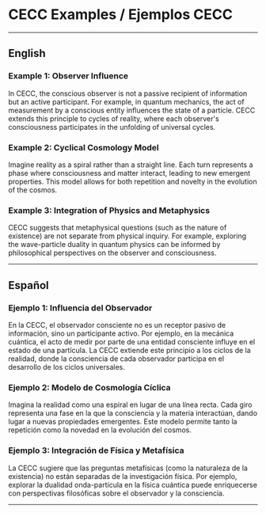 # CECC Examples / Ejemplos CECC

---

## English

### Example 1: Observer Influence
In CECC, the conscious observer is not a passive recipient of information but an active participant. For example, in quantum mechanics, the act of measurement by a conscious entity influences the state of a particle. CECC extends this principle to cycles of reality, where each observer's consciousness participates in the unfolding of universal cycles.

### Example 2: Cyclical Cosmology Model
Imagine reality as a spiral rather than a straight line. Each turn represents a phase where consciousness and matter interact, leading to new emergent properties. This model allows for both repetition and novelty in the evolution of the cosmos.

### Example 3: Integration of Physics and Metaphysics
CECC suggests that metaphysical questions (such as the nature of existence) are not separate from physical inquiry. For example, exploring the wave-particle duality in quantum physics can be informed by philosophical perspectives on the observer and consciousness.

---

## Español

### Ejemplo 1: Influencia del Observador
En la CECC, el observador consciente no es un receptor pasivo de información, sino un participante activo. Por ejemplo, en la mecánica cuántica, el acto de medir por parte de una entidad consciente influye en el estado de una partícula. La CECC extiende este principio a los ciclos de la realidad, donde la consciencia de cada observador participa en el desarrollo de los ciclos universales.

### Ejemplo 2: Modelo de Cosmología Cíclica
Imagina la realidad como una espiral en lugar de una línea recta. Cada giro representa una fase en la que la consciencia y la materia interactúan, dando lugar a nuevas propiedades emergentes. Este modelo permite tanto la repetición como la novedad en la evolución del cosmos.

### Ejemplo 3: Integración de Física y Metafísica
La CECC sugiere que las preguntas metafísicas (como la naturaleza de la existencia) no están separadas de la investigación física. Por ejemplo, explorar la dualidad onda-partícula en la física cuántica puede enriquecerse con perspectivas filosóficas sobre el observador y la consciencia.

---
